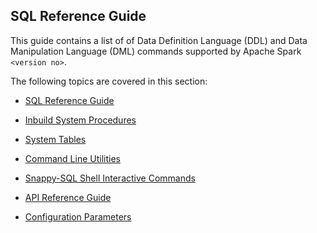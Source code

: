 ## SQL Reference Guide

This guide contains a list of of Data Definition Language (DDL) and Data Manipulation Language (DML) commands supported by Apache Spark `<version no>`.

The following topics are covered in this section:

* [SQL Reference Guide](sql_reference.md)

* [Inbuild System Procedures](reference/inbuilt_system_procedures/SystemProcedures.md)

* [System Tables](reference/system_tables/system_tables.md)

* [Command Line Utilities](reference/command_line_utilities/store-launcher.md)

* [Snappy-SQL Shell Interactive Commands](reference/interactive_commands/store_command_reference.md)

* [API Reference Guide](reference/api_reference/api_reference.md)

* [Configuration Parameters](reference/configuration_parameters/config_parameters.md)
